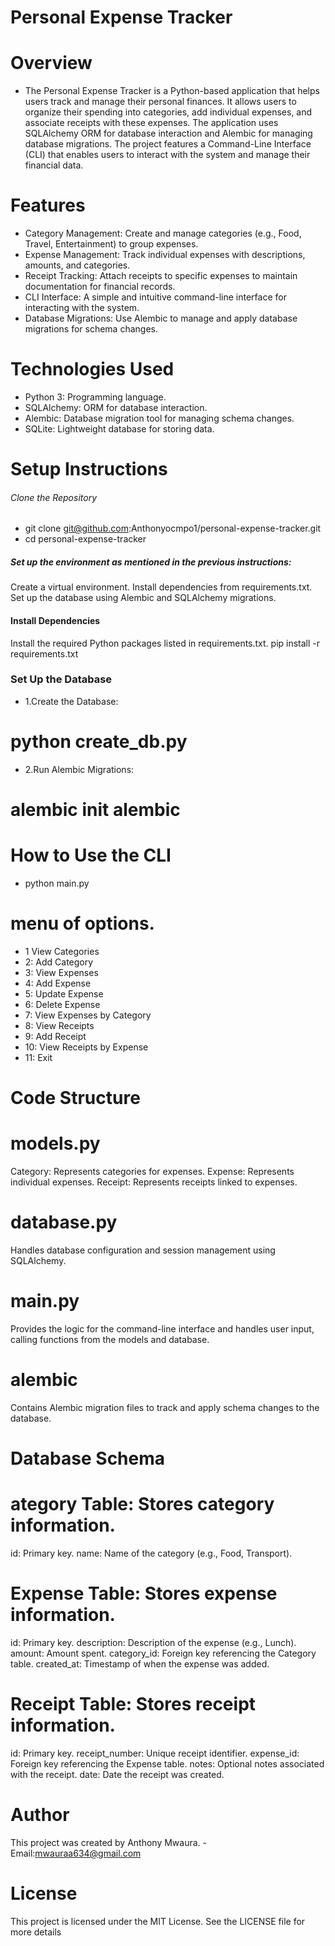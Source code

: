 # Personal Expense Tracker
# Overview
- The Personal Expense Tracker is a Python-based application that helps users track and manage their personal finances. It allows users to organize their spending into categories, add individual expenses, and associate receipts with these expenses. The application uses SQLAlchemy ORM for database interaction and Alembic for managing database migrations. The project features a Command-Line Interface (CLI) that enables users to interact with the system and manage their financial data.
# Features

- Category Management: Create and manage categories (e.g., Food, Travel, Entertainment) to group expenses.
- Expense Management: Track individual expenses with descriptions, amounts, and categories.
- Receipt Tracking: Attach receipts to specific expenses to maintain documentation for financial records.
- CLI Interface: A simple and intuitive command-line interface for interacting with the system.
- Database Migrations: Use Alembic to manage and apply database migrations for schema changes.
# Technologies Used
- Python 3: Programming language.
- SQLAlchemy: ORM for database interaction.
- Alembic: Database migration tool for managing schema changes.
- SQLite: Lightweight database for storing data.
# Setup Instructions
###### Clone the Repository
- git clone git@github.com:Anthonyocmpo1/personal-expense-tracker.git
- cd personal-expense-tracker
##### Set up the environment as mentioned in the previous instructions:
Create a virtual environment.
Install dependencies from requirements.txt.
Set up the database using Alembic and SQLAlchemy migrations.
#### Install Dependencies
Install the required Python packages listed in requirements.txt.
pip install -r requirements.txt
### Set Up the Database
- 1.Create the Database:
# python create_db.py
- 2.Run Alembic Migrations:
# alembic init alembic

# How to Use the CLI
- python main.py
# menu of options.
- 1 View Categories
- 2: Add Category
- 3: View Expenses
- 4: Add Expense
- 5: Update Expense
- 6: Delete Expense
- 7: View Expenses by Category
- 8: View Receipts
- 9: Add Receipt
- 10: View Receipts by Expense
- 11: Exit
# Code Structure
# models.py


Category: Represents categories for expenses.
Expense: Represents individual expenses.
Receipt: Represents receipts linked to expenses.
# database.py
Handles database configuration and session management using SQLAlchemy.

# main.py
Provides the logic for the command-line interface and handles user input, calling functions from the models and database.

# alembic
Contains Alembic migration files to track and apply schema changes to the database.

# Database Schema


# ategory Table: Stores category information.

id: Primary key.
name: Name of the category (e.g., Food, Transport).

# Expense Table: Stores expense information.
id: Primary key.
description: Description of the expense (e.g., Lunch).
amount: Amount spent.
category_id: Foreign key referencing the Category table.
created_at: Timestamp of when the expense was added.

# Receipt Table: Stores receipt information.
id: Primary key.
receipt_number: Unique receipt identifier.
expense_id: Foreign key referencing the Expense table.
notes: Optional notes associated with the receipt.
date: Date the receipt was created.

# Author
This project was created by Anthony Mwaura.
-Email:mwauraa634@gmail.com

# License
This project is licensed under the MIT License. See the LICENSE file for more details
